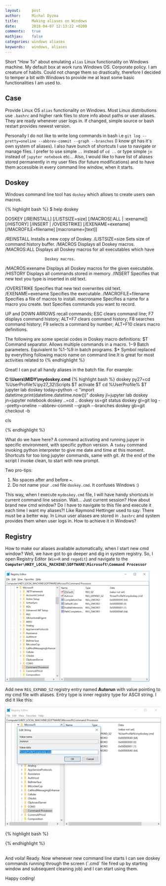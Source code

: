 ```yaml
---
layout:     post
author:     Michal Dyzma
title:      Making aliases on Windows
date:       2018-04-07 12:13:22 +0200
comments:   true
mathjax:    false
categories: windows aliases 
keywords:   windows, aliases
---
```


Short "How To" about emulating `alias` Linux functionality on Windows machine. My default box at work runs Windows OS. Corporate policy. I am creature of habits. Could not change them so drastically, therefore I decided to temper a bit with Windows to provide me at least some basic functionalities I am used to.



## Case

Provide Linux OS `alias` functionality on Windows. Most Linux distributions use `.bashrc` and higher rank files to store info about paths or user aliases. They are ready whenever user logs in. If changed, simple source or bash restart provides newest version. 

Personally I do not like to write long commands in bash i.e `git log --pretty=oneline --abbrev-commit --graph --branches` (I know git has it's own system of aliases). I also have bunch of shortcuts I use to navigate or manage files. I prefer to use simple `..` instead of `cd ..` or type simple `jn` instead of `jupyter notebook` etc... Also, I would like to have list of aliases stored permanently in my user files (for future modifications) and to have them accessible in every command line window, when it starts.



## Doskey

Windows command line tool has ``doskey`` which allows to create users own macros.

{% highlight bash %}
$ help doskey

DOSKEY [/REINSTALL] [/LISTSIZE=size] [/MACROS[:ALL | :exename]]
  [/HISTORY] [/INSERT | /OVERSTRIKE] [/EXENAME=exename] [/MACROFILE=filename]
  [macroname=[text]]

  /REINSTALL          Installs a new copy of Doskey.
  /LISTSIZE=size      Sets size of command history buffer.
  /MACROS             Displays all Doskey macros.
  /MACROS:ALL         Displays all Doskey macros for all executables which have

                      Doskey macros.
  /MACROS:exename     Displays all Doskey macros for the given executable.
  /HISTORY            Displays all commands stored in memory.
  /INSERT             Specifies that new text you type is inserted in old text.

  /OVERSTRIKE         Specifies that new text overwrites old text.
  /EXENAME=exename    Specifies the executable.
  /MACROFILE=filename Specifies a file of macros to install.
  macroname           Specifies a name for a macro you create.
  text                Specifies commands you want to record.

UP and DOWN ARROWS recall commands; ESC clears command line; F7 displays
command history; ALT+F7 clears command history; F8 searches command
history; F9 selects a command by number; ALT+F10 clears macro definitions.

The following are some special codes in Doskey macro definitions:
$T     Command separator.  Allows multiple commands in a macro.
$1-$9  Batch parameters.  Equivalent to %1-%9 in batch programs.
$*     Symbol replaced by everything following macro name on command line.It is great for most activities related to 
{% endhighlight %}


Great! I can put all handy aliases in the batch file. For example:

**C:\Users\MIDY\mydoskey.cmd**
{% highlight bash %}
doskey py27=cd %UserProfile%\py27_32\Scripts $T activate $T cd %UserProfile% $T jupyter lab
doskey today=python -c "import datetime;print(datetime.datetime.now())"
doskey jl=jupyter lab
doskey jn=jupyter notebook
doskey ..=cd ..
doskey ss=git status
doskey gl=git log --pretty=oneline --abbrev-commit --graph --branches
doskey gb=git checkout -b

cls

{% endhighlight %}

What do we have here? A command activating and running jupyer in specific environment, with specific python version. A `today` command invoking python interpreter to give me date and time at this moment. Shortcuts for too long jupyter commands, same with git. At the end of the script I invoke clean, to start with new prompt. 

Two pro-tips:

1. No spaces after and before `=`.
2. Do not name your `.cmd` file `doskey.cmd`. It confuses Windows :)

This way, when I execute `mydoskey.cmd` file, I will have handy shortcuts in current command line session. Wait... Just current session? How about brand new cmd window? Do I have to navigate to this file and execute it each time I want my aliases?! Like Raymond Hettinger used to say: There must be a better way. In Linux user aliases are stored in `.bashrc` and system provides them when user logs in. How to achieve it in Windows?

## Registry

How to make our aliases available automatically, when I start new cmd window? Well, we have got to go deeper and dig in system registry. So, I open Registry Editor (`Win+R` and `regedit`) and navigate to the **`Computer\HKEY_LOCAL_MACHINE\SOFTWARE\Microsoft\Command Processor`**

![regedit][regedit]


Add new `REG_EXPAND_SZ` registry entry named **Autorun** with value pointing to my cmd file with aliases. Entry type is inner registry type for ASCII string. I did it like this:

![autorun][autorun]

{% highlight bash %}

{% endhighlight %}

<br>
And voila! Ready. Now whenever new command line starts I can see doskey commands running through the screen (`.cmd` file fired up by starting window and subsequent cleaning job) and I can start using them.


Happy coding!


<!-- Images -->

[regedit]:     /assets/2018-04-07/regedit.png
[autorun]:     /assets/2018-04-07/autorun.png

